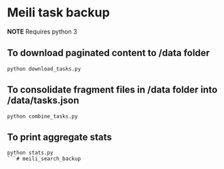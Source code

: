# Meili task backup

**NOTE** Requires python 3

## To download paginated content to /data folder

```
python download_tasks.py
```

## To consolidate fragment files in /data folder into /data/tasks.json

```
python combine_tasks.py
```

## To print aggregate stats

```
python stats.py
```# meili_search_backup
